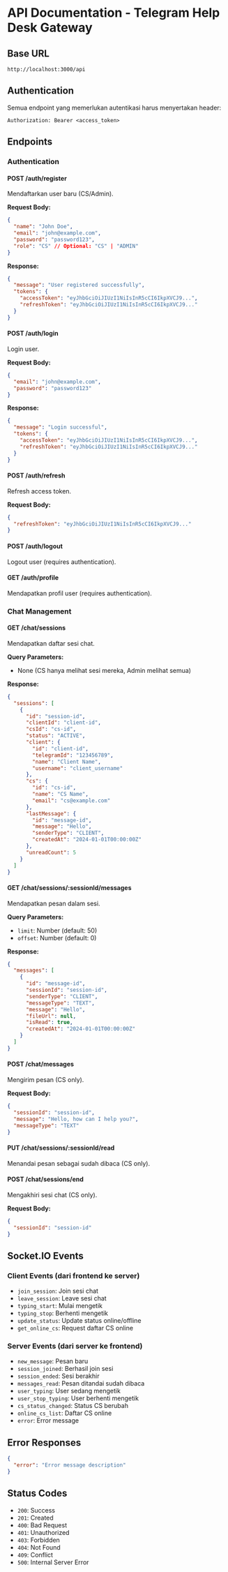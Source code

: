# API Documentation - Telegram Help Desk Gateway

## Base URL
```
http://localhost:3000/api
```

## Authentication

Semua endpoint yang memerlukan autentikasi harus menyertakan header:
```
Authorization: Bearer <access_token>
```

## Endpoints

### Authentication

#### POST /auth/register
Mendaftarkan user baru (CS/Admin).

**Request Body:**
```json
{
  "name": "John Doe",
  "email": "john@example.com",
  "password": "password123",
  "role": "CS" // Optional: "CS" | "ADMIN"
}
```

**Response:**
```json
{
  "message": "User registered successfully",
  "tokens": {
    "accessToken": "eyJhbGciOiJIUzI1NiIsInR5cCI6IkpXVCJ9...",
    "refreshToken": "eyJhbGciOiJIUzI1NiIsInR5cCI6IkpXVCJ9..."
  }
}
```

#### POST /auth/login
Login user.

**Request Body:**
```json
{
  "email": "john@example.com",
  "password": "password123"
}
```

**Response:**
```json
{
  "message": "Login successful",
  "tokens": {
    "accessToken": "eyJhbGciOiJIUzI1NiIsInR5cCI6IkpXVCJ9...",
    "refreshToken": "eyJhbGciOiJIUzI1NiIsInR5cCI6IkpXVCJ9..."
  }
}
```

#### POST /auth/refresh
Refresh access token.

**Request Body:**
```json
{
  "refreshToken": "eyJhbGciOiJIUzI1NiIsInR5cCI6IkpXVCJ9..."
}
```

#### POST /auth/logout
Logout user (requires authentication).

#### GET /auth/profile
Mendapatkan profil user (requires authentication).

### Chat Management

#### GET /chat/sessions
Mendapatkan daftar sesi chat.

**Query Parameters:**
- None (CS hanya melihat sesi mereka, Admin melihat semua)

**Response:**
```json
{
  "sessions": [
    {
      "id": "session-id",
      "clientId": "client-id",
      "csId": "cs-id",
      "status": "ACTIVE",
      "client": {
        "id": "client-id",
        "telegramId": "123456789",
        "name": "Client Name",
        "username": "client_username"
      },
      "cs": {
        "id": "cs-id",
        "name": "CS Name",
        "email": "cs@example.com"
      },
      "lastMessage": {
        "id": "message-id",
        "message": "Hello",
        "senderType": "CLIENT",
        "createdAt": "2024-01-01T00:00:00Z"
      },
      "unreadCount": 5
    }
  ]
}
```

#### GET /chat/sessions/:sessionId/messages
Mendapatkan pesan dalam sesi.

**Query Parameters:**
- `limit`: Number (default: 50)
- `offset`: Number (default: 0)

**Response:**
```json
{
  "messages": [
    {
      "id": "message-id",
      "sessionId": "session-id",
      "senderType": "CLIENT",
      "messageType": "TEXT",
      "message": "Hello",
      "fileUrl": null,
      "isRead": true,
      "createdAt": "2024-01-01T00:00:00Z"
    }
  ]
}
```

#### POST /chat/messages
Mengirim pesan (CS only).

**Request Body:**
```json
{
  "sessionId": "session-id",
  "message": "Hello, how can I help you?",
  "messageType": "TEXT"
}
```

#### PUT /chat/sessions/:sessionId/read
Menandai pesan sebagai sudah dibaca (CS only).

#### POST /chat/sessions/end
Mengakhiri sesi chat (CS only).

**Request Body:**
```json
{
  "sessionId": "session-id"
}
```

## Socket.IO Events

### Client Events (dari frontend ke server)

- `join_session`: Join sesi chat
- `leave_session`: Leave sesi chat
- `typing_start`: Mulai mengetik
- `typing_stop`: Berhenti mengetik
- `update_status`: Update status online/offline
- `get_online_cs`: Request daftar CS online

### Server Events (dari server ke frontend)

- `new_message`: Pesan baru
- `session_joined`: Berhasil join sesi
- `session_ended`: Sesi berakhir
- `messages_read`: Pesan ditandai sudah dibaca
- `user_typing`: User sedang mengetik
- `user_stop_typing`: User berhenti mengetik
- `cs_status_changed`: Status CS berubah
- `online_cs_list`: Daftar CS online
- `error`: Error message

## Error Responses

```json
{
  "error": "Error message description"
}
```

## Status Codes

- `200`: Success
- `201`: Created
- `400`: Bad Request
- `401`: Unauthorized
- `403`: Forbidden
- `404`: Not Found
- `409`: Conflict
- `500`: Internal Server Error